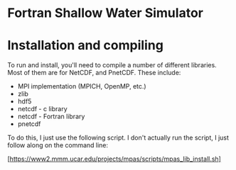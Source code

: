 # Fortran Shallow Water Simulator

# Installation and compiling

To run and install, you'll need to compile a number of different libraries. Most
of them are for NetCDF, and PnetCDF. These include:

* MPI implementation (MPICH, OpenMP, etc.)
* zlib
* hdf5
* netcdf - c library
* netcdf - Fortran library
* pnetcdf

To do this, I just use the following script. I don't actually run the script, I
just follow along on the command line:

[https://www2.mmm.ucar.edu/projects/mpas/scripts/mpas_lib_install.sh]

